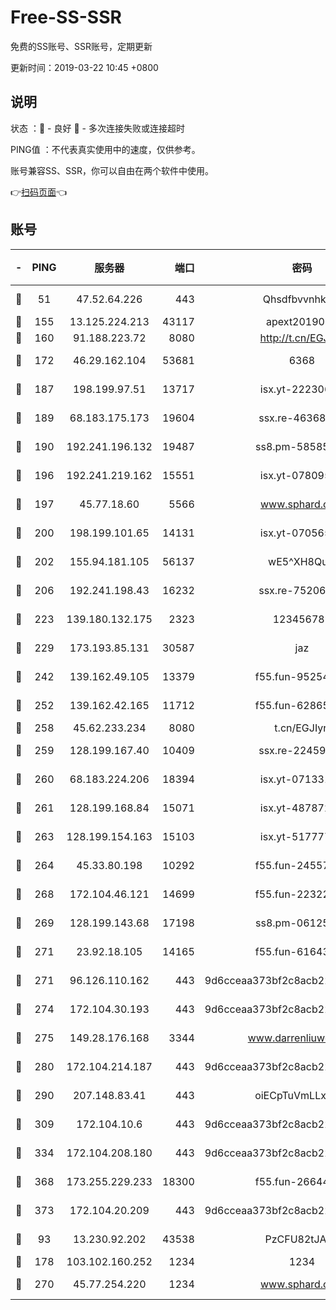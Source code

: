 # Free-SS-SSR

免费的SS账号、SSR账号，定期更新

更新时间：2019-03-22 10:45 +0800

## 说明

状态     ：🙂 - 良好 🙁 - 多次连接失败或连接超时

PING值   ：不代表真实使用中的速度，仅供参考。

账号兼容SS、SSR，你可以自由在两个软件中使用。

👉[扫码页面](https://liesauer.github.io/Free-SS-SSR/)👈

## 账号

|-|PING|服务器|端口|密码|加密方式|区域|
|:----:|:----:|:-----:|-----:|:----:|:----:|:----:|
|🙂|51|47.52.64.226|443|Qhsdfbvvnhkm1|aes-256-cfb|HK|
|🙂|155|13.125.224.213|43117|apext2019005|chacha20|KR|
|🙂|160|91.188.223.72|8080|http://t.cn/EGJIyrl|rc4-md5|RU|
|🙂|172|46.29.162.104|53681|6368|aes-256-ctr|RU|
|🙂|187|198.199.97.51|13717|isx.yt-22230608|aes-256-cfb|US|
|🙂|189|68.183.175.173|19604|ssx.re-46368916|aes-256-cfb|US|
|🙂|190|192.241.196.132|19487|ss8.pm-58585606|aes-256-cfb|US|
|🙂|196|192.241.219.162|15551|isx.yt-07809565|aes-256-cfb|US|
|🙂|197|45.77.18.60|5566|www.sphard.com|aes-256-cfb|JP|
|🙂|200|198.199.101.65|14131|isx.yt-07056512|aes-256-cfb|US|
|🙂|202|155.94.181.105|56137|wE5^XH8Quw|aes-256-cfb|US|
|🙂|206|192.241.198.43|16232|ssx.re-75206389|aes-256-cfb|US|
|🙂|223|139.180.132.175|2323|123456789|aes-256-cfb|SG|
|🙂|229|173.193.85.131|30587|jaz|aes-256-cfb|US|
|🙂|242|139.162.49.105|13379|f55.fun-95254203|aes-256-cfb|SG|
|🙂|252|139.162.42.165|11712|f55.fun-62865746|aes-256-cfb|SG|
|🙂|258|45.62.233.234|8080|t.cn/EGJIyrl|rc4-md5|CA|
|🙂|259|128.199.167.40|10409|ssx.re-22459395|aes-256-cfb|SG|
|🙂|260|68.183.224.206|18394|isx.yt-07133195|aes-256-cfb|SG|
|🙂|261|128.199.168.84|15071|isx.yt-48787217|aes-256-cfb|SG|
|🙂|263|128.199.154.163|15103|isx.yt-51777713|aes-256-cfb|SG|
|🙂|264|45.33.80.198|10292|f55.fun-24557903|aes-256-cfb|US|
|🙂|268|172.104.46.121|14699|f55.fun-22322504|aes-256-cfb|SG|
|🙂|269|128.199.143.68|17198|ss8.pm-06125832|aes-256-cfb|SG|
|🙂|271|23.92.18.105|14165|f55.fun-61643656|aes-256-cfb|US|
|🙂|271|96.126.110.162|443|9d6cceaa373bf2c8acb22e60b6a58be6|aes-256-cfb|US|
|🙂|274|172.104.30.193|443|9d6cceaa373bf2c8acb22e60b6a58be6|aes-256-cfb|US|
|🙂|275|149.28.176.168|3344|www.darrenliuwei.com|aes-256-cfb|AU|
|🙂|280|172.104.214.187|443|9d6cceaa373bf2c8acb22e60b6a58be6|aes-256-cfb|US|
|🙂|290|207.148.83.41|443|oiECpTuVmLLxk4Ts|aes-256-cfb|AU|
|🙂|309|172.104.10.6|443|9d6cceaa373bf2c8acb22e60b6a58be6|aes-256-cfb|US|
|🙂|334|172.104.208.180|443|9d6cceaa373bf2c8acb22e60b6a58be6|aes-256-cfb|US|
|🙂|368|173.255.229.233|18300|f55.fun-26644878|aes-256-cfb|US|
|🙂|373|172.104.20.209|443|9d6cceaa373bf2c8acb22e60b6a58be6|aes-256-cfb|US|
|🙂|93|13.230.92.202|43538|PzCFU82tJAdZ|aes-256-cfb|JP|
|🙂|178|103.102.160.252|1234|1234|rc4-md5|JP|
|🙂|270|45.77.254.220|1234|www.sphard.com|aes-256-cfb|SG|
